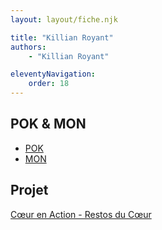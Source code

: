 ```yaml
---
layout: layout/fiche.njk

title: "Killian Royant"
authors:
    - "Killian Royant"

eleventyNavigation:
    order: 18
---
```


## POK & MON

* [POK](./pok)
* [MON](./mon)

## Projet

[Cœur en Action - Restos du Cœur](../../../projets/2022-2023/Restos%20du%20coeur)
